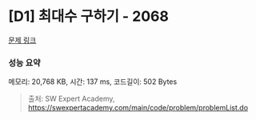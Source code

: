 # [D1] 최대수 구하기 - 2068 

[문제 링크](https://swexpertacademy.com/main/code/problem/problemDetail.do?contestProbId=AV5QQhbqA4QDFAUq) 

### 성능 요약

메모리: 20,768 KB, 시간: 137 ms, 코드길이: 502 Bytes



> 출처: SW Expert Academy, https://swexpertacademy.com/main/code/problem/problemList.do